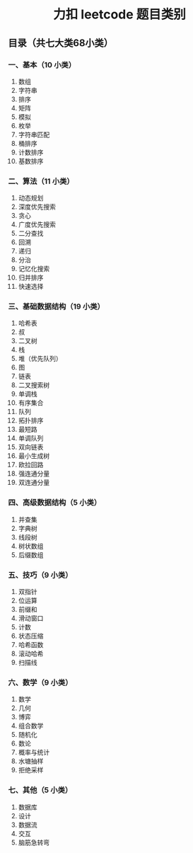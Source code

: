 # <center> 力扣 leetcode 题目类别 </center>

## 目录（共七大类68小类）

### 一、基本（10 小类）

1. 数组
2. 字符串
3. 排序
4. 矩阵
5. 模拟
6. 枚举
7. 字符串匹配
8. 桶排序
9. 计数排序
10. 基数排序

### 二、算法（11 小类）

1. 动态规划
2. 深度优先搜索
3. 贪心
4. 广度优先搜索
5. 二分查找
6. 回溯
7. 递归
8. 分治
9. 记忆化搜索
10. 归并排序
11. 快速选择

### 三、基础数据结构（19 小类）

1. 哈希表
2. 叔
3. 二叉树
4. 栈
5. 堆（优先队列）
6. 图
7. 链表
8. 二叉搜索树
9. 单调栈
10. 有序集合
11. 队列
12. 拓扑排序
13. 最短路
14. 单调队列
15. 双向链表
16. 最小生成树
17. 欧拉回路
18. 强连通分量
19. 双连通分量

### 四、高级数据结构（5 小类）

1. 并查集
2. 字典树
3. 线段树
4. 树状数组
5. 后缀数组

### 五、技巧（9 小类）

1. 双指针
2. 位运算
3. 前缀和
4. 滑动窗口
5. 计数
6. 状态压缩
7. 哈希函数
8. 滚动哈希
9. 扫描线

### 六、数学（9 小类）

1. 数学
2. 几何
3. 博弈
4. 组合数学
5. 随机化
6. 数论
7. 概率与统计
8. 水塘抽样
9. 拒绝采样

### 七、其他（5 小类）

1. 数据库
2. 设计
3. 数据流
4. 交互
5. 脑筋急转弯
